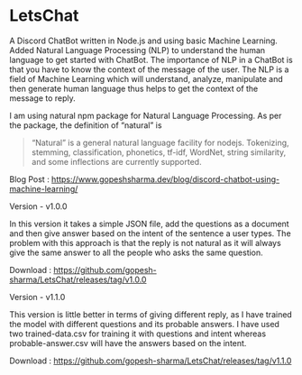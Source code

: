 # LetsChat

A Discord ChatBot written in Node.js and using basic Machine Learning. Added Natural Language Processing (NLP) to understand the human language to get started with ChatBot. The importance of NLP in a ChatBot is that you have to know the context of the message of the user. The NLP is a field of Machine Learning which will understand, analyze, manipulate and then generate human language thus helps to get the context of the message to reply.

I am using natural npm package for Natural Language Processing. As per the package, the definition of “natural” is

>“Natural” is a general natural language facility for nodejs. Tokenizing, stemming, classification, phonetics, tf-idf, WordNet, string similarity, and some inflections are currently supported.

Blog Post : https://www.gopeshsharma.dev/blog/discord-chatbot-using-machine-learning/

Version - v1.0.0

In this version it takes a simple JSON file, add the questions as a document and then give answer based on the intent of the sentence a user types. The problem with this approach is that the reply is not natural as it will always give the same answer to all the people who asks the same question.

Download : https://github.com/gopesh-sharma/LetsChat/releases/tag/v1.0.0

Version - v1.1.0

This version is little better in terms of giving different reply, as I have trained the model with different questions and its probable answers. I have used two trained-data.csv for training it with questions and intent whereas probable-answer.csv will have the answers based on the intent.

Download : https://github.com/gopesh-sharma/LetsChat/releases/tag/v1.1.0


